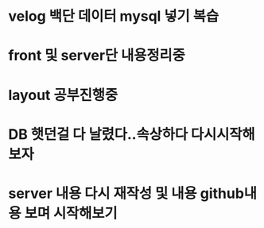 # velog 백단 데이터 mysql 넣기 복습

# front 및 server단 내용정리중

# layout 공부진행중

# DB 햇던걸 다 날렸다..속상하다 다시시작해보자

# server 내용 다시 재작성 및 내용 github내용 보며 시작해보기

